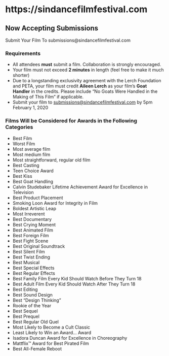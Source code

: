 <h1>https://sindancefilmfestival.com</h1>

<h2>Now Accepting Submissions</h2>
Submit Your Film To submissions@sindancefilmfestival.com

<h3>Requirements</h3>

* All attendees **must** submit a film. Collaboration is strongly encouraged.
* Your film must not exceed **2 minutes** in length (feel free to make it much shorter)
* Due to a longstanding exclusivity agreement with the Lerch Foundation and PETA, your film must credit **Aileen Lerch** as your film’s **Goat Handler** in the credits. Please include “No Goats Were Handled in the Making of This Film” if applicable.
* Submit your film to submissions@sindancefilmfestival.com by 5pm February 1, 2020

<h3>Films Will be Considered for Awards in the Following Categories</h3>

* Best Film
* Worst Film
* Most average film
* Most medium film
* Most straightforward, regular old film
* Best Casting
* Teen Choice Award
* Best Kiss
* Best Goat Handling
* Calvin Studebaker Lifetime Achievement Award for Excellence in Television
* Best Product Placement
* Smoking Loon Award for Integrity in Film
* Boldest Artistic Leap
* Most Irreverent
* Best Documentary
* Best Crying Moment
* Best Animated Film
* Best Foreign Film
* Best Fight Scene
* Best Original Soundtrack
* Best Silent Film
* Best Twist Ending
* Best Musical
* Best Special Effects
* Best Regular Effects
* Best Family Film Every Kid Should Watch Before They Turn 18
* Best Adult Film Every Kid Should Watch After They Turn 18
* Best Editing
* Best Sound Design
* Best “Design Thinking”
* Rookie of the Year
* Best Sequel
* Best Prequel
* Best Regular Old Quel
* Most Likely to Become a Cult Classic
* Least Likely to Win an Award… Award
* Isadora Duncan Award for Excellence in Choreography
* Mattflix™ Award for Best Pirated Film
* Best All-Female Reboot
